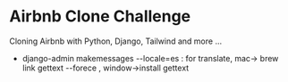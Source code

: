 # Airbnb Clone Challenge

Cloning Airbnb with Python, Django, Tailwind and more ... 


- django-admin makemessages --locale=es : for translate, mac-> brew link gettext --forece , window->install gettext 